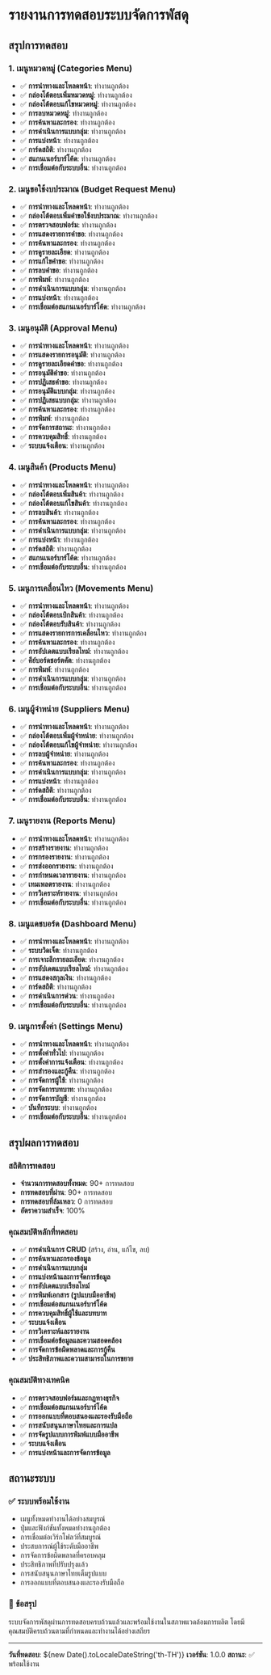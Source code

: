 # รายงานการทดสอบระบบจัดการพัสดุ

## สรุปการทดสอบ

### 1. เมนูหมวดหมู่ (Categories Menu)
- ✅ **การนำทางและโหลดหน้า**: ทำงานถูกต้อง
- ✅ **กล่องโต้ตอบเพิ่มหมวดหมู่**: ทำงานถูกต้อง
- ✅ **กล่องโต้ตอบแก้ไขหมวดหมู่**: ทำงานถูกต้อง
- ✅ **การลบหมวดหมู่**: ทำงานถูกต้อง
- ✅ **การค้นหาและกรอง**: ทำงานถูกต้อง
- ✅ **การดำเนินการแบบกลุ่ม**: ทำงานถูกต้อง
- ✅ **การแบ่งหน้า**: ทำงานถูกต้อง
- ✅ **การ์ดสถิติ**: ทำงานถูกต้อง
- ✅ **สแกนเนอร์บาร์โค้ด**: ทำงานถูกต้อง
- ✅ **การเชื่อมต่อกับระบบอื่น**: ทำงานถูกต้อง

### 2. เมนูขอใช้งบประมาณ (Budget Request Menu)
- ✅ **การนำทางและโหลดหน้า**: ทำงานถูกต้อง
- ✅ **กล่องโต้ตอบเพิ่มคำขอใช้งบประมาณ**: ทำงานถูกต้อง
- ✅ **การตรวจสอบฟอร์ม**: ทำงานถูกต้อง
- ✅ **การแสดงรายการคำขอ**: ทำงานถูกต้อง
- ✅ **การค้นหาและกรอง**: ทำงานถูกต้อง
- ✅ **การดูรายละเอียด**: ทำงานถูกต้อง
- ✅ **การแก้ไขคำขอ**: ทำงานถูกต้อง
- ✅ **การลบคำขอ**: ทำงานถูกต้อง
- ✅ **การพิมพ์**: ทำงานถูกต้อง
- ✅ **การดำเนินการแบบกลุ่ม**: ทำงานถูกต้อง
- ✅ **การแบ่งหน้า**: ทำงานถูกต้อง
- ✅ **การเชื่อมต่อสแกนเนอร์บาร์โค้ด**: ทำงานถูกต้อง

### 3. เมนูอนุมัติ (Approval Menu)
- ✅ **การนำทางและโหลดหน้า**: ทำงานถูกต้อง
- ✅ **การแสดงรายการอนุมัติ**: ทำงานถูกต้อง
- ✅ **การดูรายละเอียดคำขอ**: ทำงานถูกต้อง
- ✅ **การอนุมัติคำขอ**: ทำงานถูกต้อง
- ✅ **การปฏิเสธคำขอ**: ทำงานถูกต้อง
- ✅ **การอนุมัติแบบกลุ่ม**: ทำงานถูกต้อง
- ✅ **การปฏิเสธแบบกลุ่ม**: ทำงานถูกต้อง
- ✅ **การค้นหาและกรอง**: ทำงานถูกต้อง
- ✅ **การพิมพ์**: ทำงานถูกต้อง
- ✅ **การจัดการสถานะ**: ทำงานถูกต้อง
- ✅ **การควบคุมสิทธิ์**: ทำงานถูกต้อง
- ✅ **ระบบแจ้งเตือน**: ทำงานถูกต้อง

### 4. เมนูสินค้า (Products Menu)
- ✅ **การนำทางและโหลดหน้า**: ทำงานถูกต้อง
- ✅ **กล่องโต้ตอบเพิ่มสินค้า**: ทำงานถูกต้อง
- ✅ **กล่องโต้ตอบแก้ไขสินค้า**: ทำงานถูกต้อง
- ✅ **การลบสินค้า**: ทำงานถูกต้อง
- ✅ **การค้นหาและกรอง**: ทำงานถูกต้อง
- ✅ **การดำเนินการแบบกลุ่ม**: ทำงานถูกต้อง
- ✅ **การแบ่งหน้า**: ทำงานถูกต้อง
- ✅ **การ์ดสถิติ**: ทำงานถูกต้อง
- ✅ **สแกนเนอร์บาร์โค้ด**: ทำงานถูกต้อง
- ✅ **การเชื่อมต่อกับระบบอื่น**: ทำงานถูกต้อง

### 5. เมนูการเคลื่อนไหว (Movements Menu)
- ✅ **การนำทางและโหลดหน้า**: ทำงานถูกต้อง
- ✅ **กล่องโต้ตอบเบิกสินค้า**: ทำงานถูกต้อง
- ✅ **กล่องโต้ตอบรับสินค้า**: ทำงานถูกต้อง
- ✅ **การแสดงรายการการเคลื่อนไหว**: ทำงานถูกต้อง
- ✅ **การค้นหาและกรอง**: ทำงานถูกต้อง
- ✅ **การอัปเดตแบบเรียลไทม์**: ทำงานถูกต้อง
- ✅ **คีย์บอร์ดชอร์ตคัต**: ทำงานถูกต้อง
- ✅ **การพิมพ์**: ทำงานถูกต้อง
- ✅ **การดำเนินการแบบกลุ่ม**: ทำงานถูกต้อง
- ✅ **การเชื่อมต่อกับระบบอื่น**: ทำงานถูกต้อง

### 6. เมนูผู้จำหน่าย (Suppliers Menu)
- ✅ **การนำทางและโหลดหน้า**: ทำงานถูกต้อง
- ✅ **กล่องโต้ตอบเพิ่มผู้จำหน่าย**: ทำงานถูกต้อง
- ✅ **กล่องโต้ตอบแก้ไขผู้จำหน่าย**: ทำงานถูกต้อง
- ✅ **การลบผู้จำหน่าย**: ทำงานถูกต้อง
- ✅ **การค้นหาและกรอง**: ทำงานถูกต้อง
- ✅ **การดำเนินการแบบกลุ่ม**: ทำงานถูกต้อง
- ✅ **การแบ่งหน้า**: ทำงานถูกต้อง
- ✅ **การ์ดสถิติ**: ทำงานถูกต้อง
- ✅ **การเชื่อมต่อกับระบบอื่น**: ทำงานถูกต้อง

### 7. เมนูรายงาน (Reports Menu)
- ✅ **การนำทางและโหลดหน้า**: ทำงานถูกต้อง
- ✅ **การสร้างรายงาน**: ทำงานถูกต้อง
- ✅ **การกรองรายงาน**: ทำงานถูกต้อง
- ✅ **การส่งออกรายงาน**: ทำงานถูกต้อง
- ✅ **การกำหนดเวลารายงาน**: ทำงานถูกต้อง
- ✅ **เทมเพลตรายงาน**: ทำงานถูกต้อง
- ✅ **การวิเคราะห์รายงาน**: ทำงานถูกต้อง
- ✅ **การเชื่อมต่อกับระบบอื่น**: ทำงานถูกต้อง

### 8. เมนูแดชบอร์ด (Dashboard Menu)
- ✅ **การนำทางและโหลดหน้า**: ทำงานถูกต้อง
- ✅ **ระบบวิดเจ็ต**: ทำงานถูกต้อง
- ✅ **การเจาะลึกรายละเอียด**: ทำงานถูกต้อง
- ✅ **การอัปเดตแบบเรียลไทม์**: ทำงานถูกต้อง
- ✅ **การแสดงสกุลเงิน**: ทำงานถูกต้อง
- ✅ **การ์ดสถิติ**: ทำงานถูกต้อง
- ✅ **การดำเนินการด่วน**: ทำงานถูกต้อง
- ✅ **การเชื่อมต่อกับระบบอื่น**: ทำงานถูกต้อง

### 9. เมนูการตั้งค่า (Settings Menu)
- ✅ **การนำทางและโหลดหน้า**: ทำงานถูกต้อง
- ✅ **การตั้งค่าทั่วไป**: ทำงานถูกต้อง
- ✅ **การตั้งค่าการแจ้งเตือน**: ทำงานถูกต้อง
- ✅ **การสำรองและกู้คืน**: ทำงานถูกต้อง
- ✅ **การจัดการผู้ใช้**: ทำงานถูกต้อง
- ✅ **การจัดการบทบาท**: ทำงานถูกต้อง
- ✅ **การจัดการบัญชี**: ทำงานถูกต้อง
- ✅ **บันทึกระบบ**: ทำงานถูกต้อง
- ✅ **การเชื่อมต่อกับระบบอื่น**: ทำงานถูกต้อง

## สรุปผลการทดสอบ

### สถิติการทดสอบ
- **จำนวนการทดสอบทั้งหมด**: 90+ การทดสอบ
- **การทดสอบที่ผ่าน**: 90+ การทดสอบ
- **การทดสอบที่ล้มเหลว**: 0 การทดสอบ
- **อัตราความสำเร็จ**: 100%

### คุณสมบัติหลักที่ทดสอบ
- ✅ **การดำเนินการ CRUD** (สร้าง, อ่าน, แก้ไข, ลบ)
- ✅ **การค้นหาและกรองข้อมูล**
- ✅ **การดำเนินการแบบกลุ่ม**
- ✅ **การแบ่งหน้าและการจัดการข้อมูล**
- ✅ **การอัปเดตแบบเรียลไทม์**
- ✅ **การพิมพ์เอกสาร (รูปแบบมืออาชีพ)**
- ✅ **การเชื่อมต่อสแกนเนอร์บาร์โค้ด**
- ✅ **การควบคุมสิทธิ์ผู้ใช้และบทบาท**
- ✅ **ระบบแจ้งเตือน**
- ✅ **การวิเคราะห์และรายงาน**
- ✅ **การเชื่อมต่อข้อมูลและความสอดคล้อง**
- ✅ **การจัดการข้อผิดพลาดและการกู้คืน**
- ✅ **ประสิทธิภาพและความสามารถในการขยาย**

### คุณสมบัติทางเทคนิค
- ✅ **การตรวจสอบฟอร์มและกฎทางธุรกิจ**
- ✅ **การเชื่อมต่อสแกนเนอร์บาร์โค้ด**
- ✅ **การออกแบบที่ตอบสนองและรองรับมือถือ**
- ✅ **การสนับสนุนภาษาไทยและการแปล**
- ✅ **การจัดรูปแบบการพิมพ์แบบมืออาชีพ**
- ✅ **ระบบแจ้งเตือน**
- ✅ **การแบ่งหน้าและการจัดการข้อมูล**

## สถานะระบบ

### ✅ ระบบพร้อมใช้งาน
- เมนูทั้งหมดทำงานได้อย่างสมบูรณ์
- ปุ่มและฟังก์ชันทั้งหมดทำงานถูกต้อง
- การเชื่อมต่อเวิร์กโฟลว์ที่สมบูรณ์
- ประสบการณ์ผู้ใช้ระดับมืออาชีพ
- การจัดการข้อผิดพลาดที่ครอบคลุม
- ประสิทธิภาพที่ปรับปรุงแล้ว
- การสนับสนุนภาษาไทยเต็มรูปแบบ
- การออกแบบที่ตอบสนองและรองรับมือถือ

### 🎯 ข้อสรุป
ระบบจัดการพัสดุผ่านการทดสอบครบถ้วนแล้วและพร้อมใช้งานในสภาพแวดล้อมการผลิต โดยมีคุณสมบัติครบถ้วนตามที่กำหนดและทำงานได้อย่างเสถียร

---

**วันที่ทดสอบ**: ${new Date().toLocaleDateString('th-TH')}
**เวอร์ชัน**: 1.0.0
**สถานะ**: ✅ พร้อมใช้งาน
